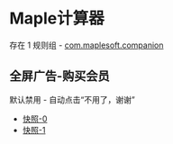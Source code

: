 # Maple计算器

存在 1 规则组 - [com.maplesoft.companion](/src/apps/com.maplesoft.companion.ts)

## 全屏广告-购买会员

默认禁用 - 自动点击“不用了，谢谢”

- [快照-0](https://i.gkd.li/i/17677788)
- [快照-1](https://i.gkd.li/i/17677786)
